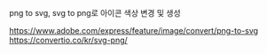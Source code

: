 png to svg, svg to png로 아이콘 색상 변경 및 생성 

https://www.adobe.com/express/feature/image/convert/png-to-svg
https://convertio.co/kr/svg-png/